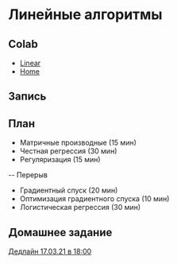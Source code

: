 # Линейные алгоритмы

## Colab
* [Linear](https://colab.research.google.com/github/samstikhin/ml2022/blob/master/02-Linear/Linear.ipynb)
* [Home](https://colab.research.google.com/github/samstikhin/ml2022/blob/master/02-Linear/HomeLinear.ipynb)

## Запись

## План
* Матричные производные (15 мин)
* Честная регрессия (30 мин)
* Регуляризация (15 мин)

-- Перерыв
* Градиентный спуск (20 мин)
* Оптимизация градиентного спуска (10 мин)
* Логистическая регрессия (30 мин)


## Домашнее задание
[Дедлайн 17.03.21 в 18:00](https://ulearn.me/course/ml/Matrichnye_proizvodnye_2ae75f17-75b9-41f9-80dd-4b2d854fe65d)
